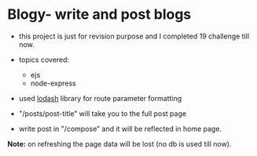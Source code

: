 # Blogy- write and post blogs

* this project is just for revision purpose and I completed 19 challenge till now.
* topics covered:
    * ejs
    * node-express

* used [lodash](https://lodash.com/) library for route parameter formatting
* "/posts/post-title" will take you to the full post page
* write post in "/compose" and it will be reflected in home page.

**Note:** on refreshing the page data will be lost (no db is used till now).
